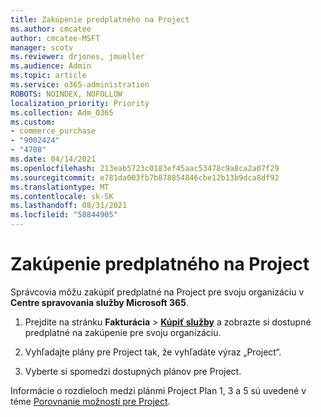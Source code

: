 ```yaml
---
title: Zakúpenie predplatného na Project
ms.author: cmcatee
author: cmcatee-MSFT
manager: scotv
ms.reviewer: drjones, jmueller
ms.audience: Admin
ms.topic: article
ms.service: o365-administration
ROBOTS: NOINDEX, NOFOLLOW
localization_priority: Priority
ms.collection: Adm_O365
ms.custom:
- commerce_purchase
- "9002424"
- "4708"
ms.date: 04/14/2021
ms.openlocfilehash: 213eab5723c0183ef45aac53478c9a8ca2a07f29
ms.sourcegitcommit: e781da003fb7b878854846cbe12b13b9dca8df92
ms.translationtype: MT
ms.contentlocale: sk-SK
ms.lasthandoff: 08/31/2021
ms.locfileid: "58844905"
---
```

# <a name="purchase-project-subscription"></a>Zakúpenie predplatného na Project

Správcovia môžu zakúpiť predplatné na Project pre svoju organizáciu v **Centre spravovania služby Microsoft 365**.

1. Prejdite na stránku **Fakturácia** > **[Kúpiť služby](https://admin.microsoft.com/AdminPortal/Home?adminportal=1&msCV=%2BbOQtMNsz0ei8f5z.0.36#/catalog)** a zobrazte si dostupné predplatné na zakúpenie pre svoju organizáciu.

2. Vyhľadajte plány pre Project tak, že vyhľadáte výraz „Project“.

3. Vyberte si spomedzi dostupných plánov pre Project.

Informácie o rozdieloch medzi plánmi Project Plan 1, 3 a 5 sú uvedené v téme [Porovnanie možností pre Project](https://products.office.com/project/compare-microsoft-project-management-software?tab=1&OCID=AID2000748_SEM_5j2j5X4B&MarinID=5j2j5X4B|78821275986631|%2Bproject%20%2Bo365|bb|c||1261139959949905|kwd-78821311481635:loc-190&lnkd=Bing_O365SMB_App&msclkid=185eccc165db1d3da290924720afcaa4&ef_id=XoY8vgAAAUTu0Bj8:20200402200513:s).
